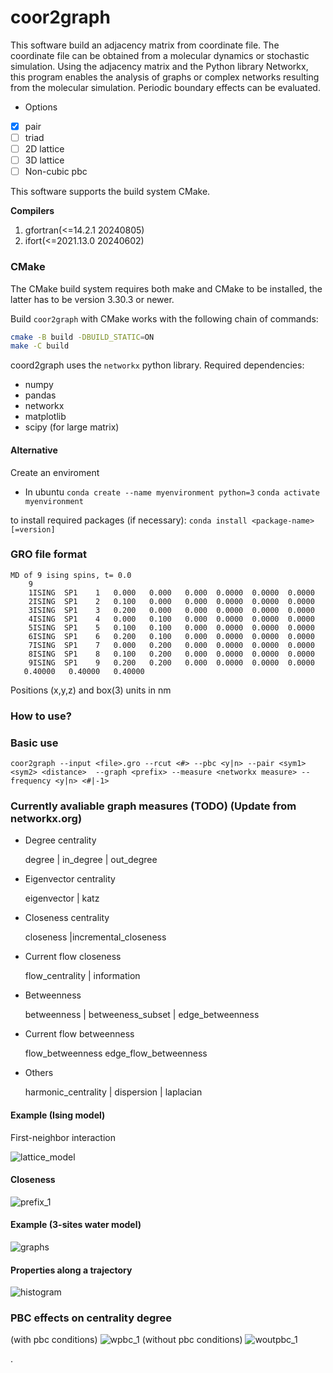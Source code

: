 # coor2graph
This software build an adjacency matrix from coordinate file. The coordinate file can be obtained from a molecular dynamics or stochastic simulation. 
Using the adjacency matrix and the Python library Networkx, this program enables the analysis of graphs or complex networks resulting from the molecular simulation.
Periodic boundary effects can be evaluated.

* Options
- [x] pair
- [ ] triad
- [ ] 2D lattice
- [ ] 3D lattice
- [ ] Non-cubic pbc

This software supports the build system CMake.

**Compilers**
1. gfortran(<=14.2.1 20240805)
2. ifort(<=2021.13.0 20240602)

### CMake

The CMake build system requires both make and CMake to be installed, the latter has to be version 3.30.3 or newer.

Build `coor2graph` with CMake works with the following chain of commands:

```bash
cmake -B build -DBUILD_STATIC=ON
make -C build
```

coord2graph uses the `networkx` python library. Required dependencies:
* numpy
* pandas
* networkx
* matplotlib
* scipy (for large matrix)

#### Alternative
Create an enviroment
* In ubuntu
```conda create --name myenvironment python=3```
```conda activate myenvironment```

to install required packages (if necessary): 
```conda install <package-name>[=version]```

### GRO file format
```
MD of 9 ising spins, t= 0.0
    9
    1ISING  SP1    1   0.000   0.000   0.000  0.0000  0.0000  0.0000
    2ISING  SP1    2   0.100   0.000   0.000  0.0000  0.0000  0.0000
    3ISING  SP1    3   0.200   0.000   0.000  0.0000  0.0000  0.0000
    4ISING  SP1    4   0.000   0.100   0.000  0.0000  0.0000  0.0000
    5ISING  SP1    5   0.100   0.100   0.000  0.0000  0.0000  0.0000
    6ISING  SP1    6   0.200   0.100   0.000  0.0000  0.0000  0.0000
    7ISING  SP1    7   0.000   0.200   0.000  0.0000  0.0000  0.0000
    8ISING  SP1    8   0.100   0.200   0.000  0.0000  0.0000  0.0000
    9ISING  SP1    9   0.200   0.200   0.000  0.0000  0.0000  0.0000
   0.40000   0.40000   0.40000
```
Positions (x,y,z) and box(3) units in nm

### How to use?

### Basic use
```coor2graph --input <file>.gro --rcut <#> --pbc <y|n> --pair <sym1> <sym2> <distance>  --graph <prefix> --measure <networkx measure> --frequency <y|n> <#|-1>```

### Currently avaliable graph measures (TODO) (Update from networkx.org)

* Degree centrality
  
   degree | in_degree | out_degree
* Eigenvector centrality
  
   eigenvector | katz
* Closeness centrality
  
   closeness |incremental_closeness
* Current flow closeness
  
   flow_centrality | information
* Betweenness

  betweenness | betweeness_subset | edge_betweenness
* Current flow betweenness

  flow_betweenness edge_flow_betweenness
* Others

  harmonic_centrality | dispersion | laplacian

#### Example (Ising model)
First-neighbor interaction

![lattice_model](https://github.com/user-attachments/assets/d167f95e-ea9a-4b8c-b741-99ee7b053892)

#### Closeness 
![prefix_1](https://github.com/user-attachments/assets/56d2b87c-0d38-4e54-bbb4-07c52ec8ce49)



#### Example (3-sites water model)
![graphs](https://github.com/user-attachments/assets/c34049fb-dfe1-4a94-82e4-0a49088c6b3c)

#### Properties along a trajectory
![histogram](https://github.com/user-attachments/assets/bc0c0655-ea7d-4162-ba48-a46713f79d65)



### PBC effects on centrality degree
(with pbc conditions)
![wpbc_1](https://github.com/user-attachments/assets/a0b49eff-c0eb-4476-ae05-77bfb62f7a5d)
(without pbc conditions)
![woutpbc_1](https://github.com/user-attachments/assets/cd325594-ee55-47e8-9158-71a081fcd6ef)


.
